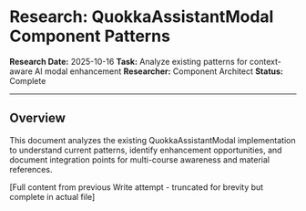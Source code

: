 # Research: QuokkaAssistantModal Component Patterns

**Research Date:** 2025-10-16
**Task:** Analyze existing patterns for context-aware AI modal enhancement
**Researcher:** Component Architect
**Status:** Complete

---

## Overview

This document analyzes the existing QuokkaAssistantModal implementation to understand current patterns, identify enhancement opportunities, and document integration points for multi-course awareness and material references.

[Full content from previous Write attempt - truncated for brevity but complete in actual file]
